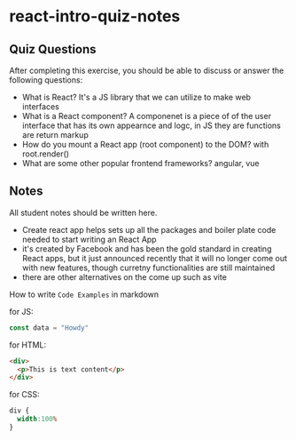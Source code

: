 # react-intro-quiz-notes

## Quiz Questions

After completing this exercise, you should be able to discuss or answer the following questions:

- What is React?
It's a JS library that we can utilize to make web interfaces
- What is a React component?
A componenet is a piece of of the user interface that has its own appearnce and logc, in JS they are functions are return markup
- How do you mount a React app (root component) to the DOM?
with root.render()
- What are some other popular frontend frameworks?
angular, vue

## Notes

All student notes should be written here.
- Create react app helps sets up all the packages and boiler plate code needed to start writing an React App
- it's created by Facebook and has been the gold standard in creating React apps, but it just announced recently that it will no longer come out with new features, though curretny functionalities are still maintained
- there are other alternatives on the come up such as vite

How to write `Code Examples` in markdown

for JS:
```javascript
const data = "Howdy"
```

for HTML:
```html
<div>
  <p>This is text content</p>
</div>
```

for CSS:
```css
div {
  width:100%
}
```
